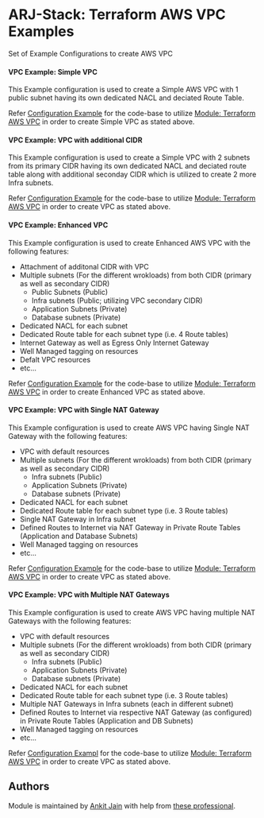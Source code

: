 # ARJ-Stack: Terraform AWS VPC Examples

Set of Example Configurations to create AWS VPC


#### VPC Example: Simple VPC

This Example configuration is used to create a Simple AWS VPC with 1 public subnet having its own dedicated NACL and deciated Route Table.

Refer [Configuration Example](https://github.com/arjstack/terraform-aws-examples/tree/main/aws-vpc/simple-vpc) for the code-base to utilize [Module: Terraform AWS VPC](https://github.com/arjstack/terraform-aws-vpc) in order to create Simple VPC as stated above.

#### VPC Example: VPC with additional CIDR

This Example configuration is used to create a Simple VPC with 2 subnets from its primary CIDR having its own dedicated NACL and deciated route table along with additional seconday CIDR which is utilized to create 2 more Infra subnets.

Refer [Configuration Example](https://github.com/arjstack/terraform-aws-examples/tree/main/aws-vpc/vpc-cidr-extension) for the code-base to utilize [Module: Terraform AWS VPC](https://github.com/arjstack/terraform-aws-vpc) in order to create VPC as stated above.

#### VPC Example: Enhanced VPC

This Example configuration is used to create Enhanced AWS VPC with the following features:
 - Attachment of additonal CIDR with VPC
 - Multiple subnets (For the different wrokloads) from both CIDR (primary as well as secondary CIDR)
    - Public Subnets (Public)
    - Infra subnets (Public; utilizing VPC secondary CIDR)
    - Application Subnets (Private)
    - Database subnets (Private)
 - Dedicated NACL for each subnet
 - Dedicated Route table for each subnet type (i.e. 4 Route tables)
 - Internet Gateway as well as Egress Only Internet Gateway
 - Well Managed tagging on resources
 - Defalt VPC resources
 - etc...

Refer [Configuration Example](https://github.com/arjstack/terraform-aws-examples/tree/main/aws-vpc/enhanced-vpc) for the code-base to utilize [Module: Terraform AWS VPC](https://github.com/arjstack/terraform-aws-vpc) in order to create Enhanced VPC as stated above.

#### VPC Example: VPC with Single NAT Gateway

This Example configuration is used to create AWS VPC having Single NAT Gateway with the following features:
 - VPC with default resources
 - Multiple subnets (For the different wrokloads) from both CIDR (primary as well as secondary CIDR)
    - Infra subnets (Public)
    - Application Subnets (Private)
    - Database subnets (Private)
 - Dedicated NACL for each subnet
 - Dedicated Route table for each subnet type (i.e. 3 Route tables)
 - Single NAT Gateway in Infra subnet
 - Defined Routes to Internet via NAT Gateway in Private Route Tables (Application and Database Subnets)
 - Well Managed tagging on resources
 - etc...

Refer [Configuration Example](https://github.com/arjstack/terraform-aws-examples/tree/main/aws-vpc/single-nat-vpc) for the code-base to utilize [Module: Terraform AWS VPC](https://github.com/arjstack/terraform-aws-vpc) in order to create VPC as stated above.

#### VPC Example: VPC with Multiple NAT Gateways

This Example configuration is used to create AWS VPC having multiple NAT Gateways with the following features:
 - VPC with default resources
 - Multiple subnets (For the different wrokloads) from both CIDR (primary as well as secondary CIDR)
    - Infra subnets (Public)
    - Application Subnets (Private)
    - Database subnets (Private)
 - Dedicated NACL for each subnet
 - Dedicated Route table for each subnet type (i.e. 3 Route tables)
 - Multiple NAT Gateways in Infra subnets (each in different subnet)
 - Defined Routes to Internet via respective NAT Gateway (as configured) in Private Route Tables (Application and DB Subnets)
 - Well Managed tagging on resources
 - etc...

Refer [Configuration Exampl](https://github.com/arjstack/terraform-aws-examples/tree/main/aws-vpc/multiple-nat-vpc) for the code-base to utilize [Module: Terraform AWS VPC](https://github.com/arjstack/terraform-aws-vpc) in order to create VPC as stated above.

## Authors

Module is maintained by [Ankit Jain](https://github.com/ankit-jn) with help from [these professional](https://github.com/arjstack/terraform-aws-vpc/graphs/contributors).

